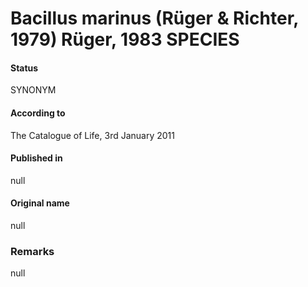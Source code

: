 # Bacillus marinus (Rüger & Richter, 1979) Rüger, 1983 SPECIES

#### Status
SYNONYM

#### According to
The Catalogue of Life, 3rd January 2011

#### Published in
null

#### Original name
null

### Remarks
null